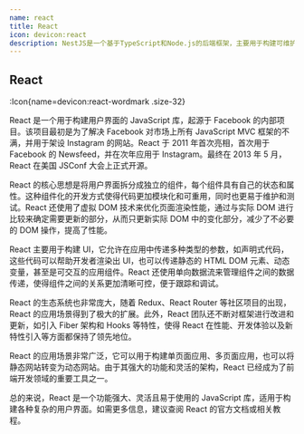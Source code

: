 ```yaml
---
name: react
title: React
icon: devicon:react
description: NestJS是一个基于TypeScript和Node.js的后端框架，主要用于构建可维护且高效的服务器端应用程序。功能强大、灵活且易于使用的后端框架，适用于各种规模和复杂度的Web应用程序开发。
---
```


## React

:Icon{name=devicon:react-wordmark .size-32}

React 是一个用于构建用户界面的 JavaScript 库，起源于 Facebook 的内部项目。该项目最初是为了解决 Facebook 对市场上所有 JavaScript MVC 框架的不满，并用于架设 Instagram 的网站。React 于 2011 年首次亮相，首次用于 Facebook 的 Newsfeed，并在次年应用于 Instagram。最终在 2013 年 5 月，React 在美国 JSConf 大会上正式开源。

React 的核心思想是将用户界面拆分成独立的组件，每个组件具有自己的状态和属性。这种组件化的开发方式使得代码更加模块化和可重用，同时也更易于维护和测试。React 还使用了虚拟 DOM 技术来优化页面渲染性能，通过与实际 DOM 进行比较来确定需要更新的部分，从而只更新实际 DOM 中的变化部分，减少了不必要的 DOM 操作，提高了性能。

React 主要用于构建 UI，它允许在应用中传递多种类型的参数，如声明式代码，这些代码可以帮助开发者渲染出 UI，也可以传递静态的 HTML DOM 元素、动态变量，甚至是可交互的应用组件。React 还使用单向数据流来管理组件之间的数据传递，使得组件之间的关系更加清晰可控，便于跟踪和调试。

React 的生态系统也非常庞大，随着 Redux、React Router 等社区项目的出现，React 的应用场景得到了极大的扩展。此外，React 团队还不断对框架进行改进和更新，如引入 Fiber 架构和 Hooks 等特性，使得 React 在性能、开发体验以及新特性引入等方面都保持了领先地位。

React 的应用场景非常广泛，它可以用于构建单页面应用、多页面应用，也可以将静态网站转变为动态网站。由于其强大的功能和灵活的架构，React 已经成为了前端开发领域的重要工具之一。

总的来说，React 是一个功能强大、灵活且易于使用的 JavaScript 库，适用于构建各种复杂的用户界面。如需更多信息，建议查阅 React 的官方文档或相关教程。
